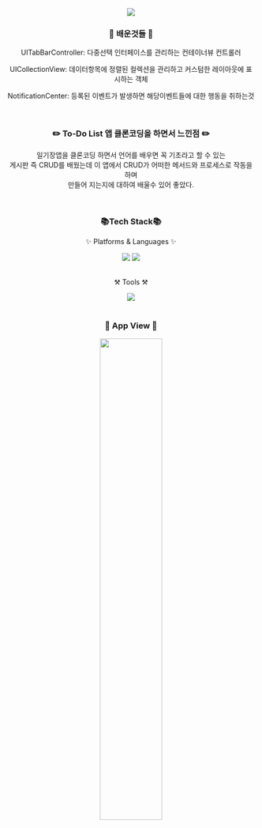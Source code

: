 <div align=center>
  <img src="https://capsule-render.vercel.app/api?type=waving&color=auto&height=200&section=header&text=DiaryApp&fontSize=60" />
</div>

<div align=center>
  <h3>🧐 배운것들 🧐</h3>
  <div>
    <p>UITabBarController: 다중선택 인터페이스를 관리하는 컨테이너뷰 컨트롤러</p>
    <p>UICollectionView: 데이터항목에 정렬된 컬렉션을 관리하고 커스텀한 레이아웃에 표시하는 객체</p>
    <p>NotificationCenter: 등록된 이벤트가 발생하면 해당이벤트들에 대한 행동을 취하는것</p>
  </div>
</div>

<br>

<div align=center>
  <h3>✏️ To-Do List 앱 클론코딩을 하면서 느낀점 ✏️</h3>
  <div>
    <p>
      일기장앱을 클론코딩 하면서 언어를 배우면 꼭 기초라고 할 수 있는 <br>
      게시판 즉 CRUD를 배웠는데 이 앱에서 CRUD가 어떠한 메서드와 프로세스로 작동을 하며<br>
      만들어 지는지에 대하여 배울수 있어 좋았다.
    </p>
  </div>
</div>

<br>

<div align=center>
  <h3>📚Tech Stack📚</h3>
  <p>✨ Platforms & Languages ✨</p>
</div>
<div align=center>
  <img src="https://img.shields.io/badge/Swift-F05138?style=flat&logo=Swift&logoColor=white"/>
  <img src="https://img.shields.io/badge/Storyboard-F05138?style=flat&logo=Storyboard&logoColor=white"/>
</div>

<br>

<div align=center>
  <p>⚒️ Tools ⚒️</p>
</div>
<div align=center>
	<img src="https://img.shields.io/badge/Xcode-147EFB?style=flat&logo=Xcode&logoColor=white"/>
</div>

<br>

<div align=center>
<h3>📱 App View 📱</h3>
  <img style="width:50%" src="https://github.com/Jeong-HanGyeol/Diary/blob/main/diary.gif" />
</div>
